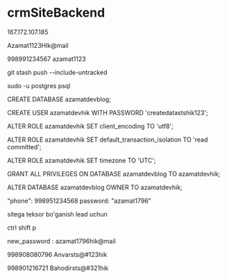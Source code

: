 # crmSiteBackend
167.172.107.185

Azamat1123HIk@mail

998991234567
azamat1123


git stash push --include-untracked



sudo -u postgres psql


CREATE DATABASE azamatdevblog;


CREATE USER azamatdevhik WITH PASSWORD 'createdatastshik123';

ALTER ROLE azamatdevhik SET client_encoding TO 'utf8';

ALTER ROLE azamatdevhik SET default_transaction_isolation TO 'read committed';

ALTER ROLE azamatdevhik SET timezone TO 'UTC';

GRANT ALL PRIVILEGES ON DATABASE azamatdevblog TO azamatdevhik;

ALTER DATABASE azamatdevblog OWNER TO azamatdevhik;


 "phone": 998951234568
 password: "azamat1796"

 sitega teksor bo'ganish lead uchun 




 ctrl shift p



 new_password : azamat1796hik@mail




998908080796
Anvarsts@#123hik


998901216721
Bahodirsts@#321hik
 

